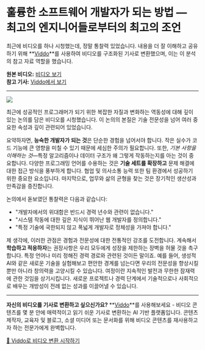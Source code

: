 # 훌륭한 소프트웨어 개발자가 되는 방법 — 최고의 엔지니어들로부터의 최고의 조언

최근에 비디오를 하나 시청했는데, 정말 통찰력 있었습니다. 내용을 더 잘 이해하고 공유하기 위해 **[Viddo](https://viddo.pro/)**를 사용하여 비디오를 구조화된 기사로 변환했으며, 이는 이 분석의 참고 자료 역할을 했습니다.

**원본 비디오:** [비디오 보기](https://www.youtube.com/watch?v=suATPK45sjk)  
**참고 기사:** [Viddo에서 보기](https://viddo.pro/zh/video-result/5e13f14e-8bc1-4131-81f1-2a5c9b9957cc)

---

![](https://www.youtube.com/embed/suATPK45sjk)

최근에 성공적인 프로그래머가 되기 위한 복잡한 자질과 변화하는 역동성에 대해 깊이 있는 논의를 담은 비디오를 시청했습니다. 이 논의의 본질은 기술 전문성을 넘어 여러 중요한 속성과 깊이 관련되어 있었습니다.

요약하자면, **능숙한 개발자가 되는 것**은 단순한 경험을 넘어서야 합니다. 작은 실수가 코드 기능에 큰 영향을 미칠 수 있기 때문에 세심한 주의가 필요합니다. 또한, *기본 사항을 이해하는 것*—특정 알고리즘이나 데이터 구조가 왜 그렇게 작동하는지를 아는 것이 중요합니다. 다양한 프로그래밍 언어를 수용하는 것은 **기술 세트를 확장하고** 문제 해결에 대한 접근 방식을 풍부하게 합니다. 협업 및 의사소통 능력 또한 팀 환경에서 성공하기 위한 중요한 요소입니다. 마지막으로, 업무와 삶의 균형을 찾는 것은 장기적인 생산성과 만족감을 증진합니다.

논의에서 돋보였던 통찰력은 다음과 같습니다:
- "개발자에서의 위대함은 반드시 경력 년수와 관련이 없습니다."
- "시스템 작동에 대한 깊은 지식이 뛰어난 웹 개발자를 정의합니다."
- "특정 기술에 국한되지 않고 폭넓게 개발자로 정체성을 가져야 합니다."

제 생각에, 이러한 관점은 경험과 전문성에 대한 전통적인 강조를 도전합니다. 계속해서 **학습하고 적응하자**는 권장사항은 우리 모두에게 성장을 제한하는 장벽을 허물 것을 촉구합니다. 특정 언어나 미리 정해진 경력 경로와 관련된 것이든 말이죠. 예를 들어, 생성적 AI와 같은 새로운 기술을 실험해보고 편안한 경계를 넘는다면 우리의 전문성을 향상시킬 뿐만 아니라 창의력을 고양시킬 수 있습니다. 여정이란 지속적인 발전과 무한한 잠재력에 관한 것임을 상기시킵니다. 새로운 프로젝트나 경력 단계에서 기술적으로나 사회적으로 배우는 개방성이 전례 없는 성과를 이끌어낼 수 있습니다.

---

**자신의 비디오를 기사로 변환하고 싶으신가요?** **[Viddo](https://viddo.pro/)**를 사용해보세요 - 비디오 콘텐츠를 몇 분 안에 매력적이고 읽기 쉬운 기사로 변환하는 AI 기반 플랫폼입니다. 콘텐츠 제작자, 교육자 및 블로그, 소셜 미디어 또는 문서화를 위해 비디오 콘텐츠를 재사용하고자 하는 전문가에게 완벽합니다.

[🚀 Viddo로 비디오 변환 시작하기](https://viddo.pro/)